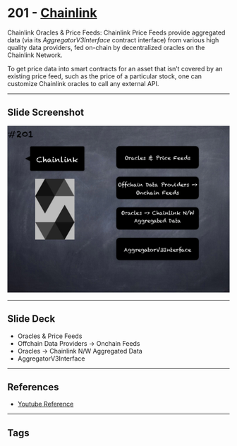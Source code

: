 # 201 - [Chainlink](Chainlink.md)
Chainlink Oracles & Price Feeds: Chainlink Price Feeds provide aggregated data (via its _AggregatorV3Interface_ contract interface) from various high quality data providers, fed on-chain by decentralized oracles on the Chainlink Network. 

To get price data into smart contracts for an asset that isn’t covered by an existing price feed, such as the price of a particular stock, one can customize Chainlink oracles to call any external API.

___
## Slide Screenshot
![201.png](../images/solidity201/201.png)
___
## Slide Deck
- Oracles & Price Feeds
- Offchain Data Providers -> Onchain Feeds
- Oracles -> Chainlink N/W Aggregated Data
- AggregatorV3Interface
___
## References
- [Youtube Reference](https://youtu.be/0kx8M4u5980?t=1704)
___
## Tags